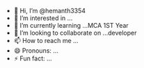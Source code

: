 - 👋 Hi, I’m @hemanth3354
- 👀 I’m interested in ...
- 🌱 I’m currently learning ...MCA 1ST Year
- 💞️ I’m looking to collaborate on ...developer
- 📫 How to reach me ...
- 😄 Pronouns: ...
- ⚡ Fun fact: ...

<!---
hemanth3354/hemanth3354 is a ✨ special ✨ repository because its `README.md` (this file) appears on your GitHub profile.
You can click the Preview link to take a look at your changes.
--->
